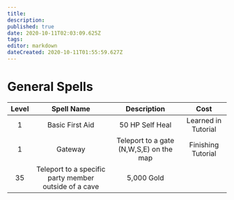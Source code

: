 ```yaml
---
title: 
description: 
published: true
date: 2020-10-11T02:03:09.625Z
tags: 
editor: markdown
dateCreated: 2020-10-11T01:55:59.627Z
---
```


# General Spells
| Level | Spell Name | Description | Cost |
| :---: | :---: | :---: | :---: |
| 1 | Basic First Aid | 50 HP Self Heal | Learned in Tutorial |
| 1 | Gateway | Teleport to a gate (N,W,S,E) on the map | Finishing Tutorial |
| 35 | Teleport to a specific party member outside of a cave | 5,000 Gold |
